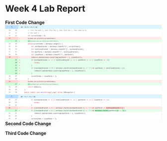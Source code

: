 # Week 4 Lab Report

**First Code Change**
  ![Image](change1-1.png)
  ![Image](change1-2.png)
**Second Code Change**


**Third Code Change**

